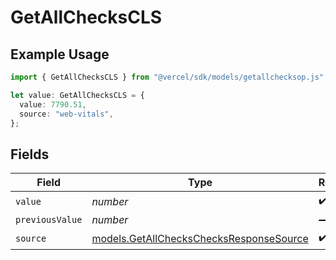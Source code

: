 # GetAllChecksCLS

## Example Usage

```typescript
import { GetAllChecksCLS } from "@vercel/sdk/models/getallchecksop.js";

let value: GetAllChecksCLS = {
  value: 7790.51,
  source: "web-vitals",
};
```

## Fields

| Field                                                                                    | Type                                                                                     | Required                                                                                 | Description                                                                              |
| ---------------------------------------------------------------------------------------- | ---------------------------------------------------------------------------------------- | ---------------------------------------------------------------------------------------- | ---------------------------------------------------------------------------------------- |
| `value`                                                                                  | *number*                                                                                 | :heavy_check_mark:                                                                       | N/A                                                                                      |
| `previousValue`                                                                          | *number*                                                                                 | :heavy_minus_sign:                                                                       | N/A                                                                                      |
| `source`                                                                                 | [models.GetAllChecksChecksResponseSource](../models/getallcheckschecksresponsesource.md) | :heavy_check_mark:                                                                       | N/A                                                                                      |